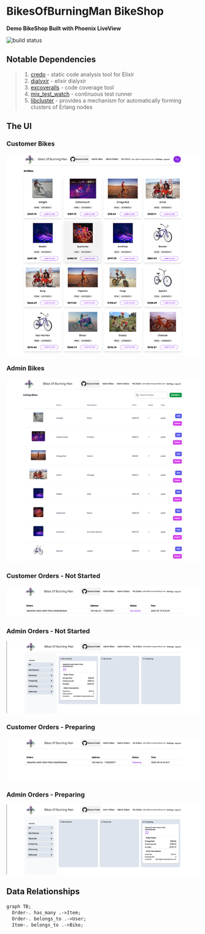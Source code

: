 # BikesOfBurningMan BikeShop 
__Demo BikeShop Built with Phoenix LiveView__

![build status](https://github.com/marka2g/bike_shop/actions/workflows/main.yml/badge.svg)

## Notable Dependencies
>1. [credo](https://github.com/rrrene/credo) - static code analysis tool for Elixir
>2. [dialyxir](https://github.com/jeremyjh/dialyxir) - elixir dialyxir
>3. [excoveralls](https://github.com/parroty/excoveralls) - code coverage tool
>4. [mix_test_watch](https://github.com/lpil/mix-test.watch) - continuous test runner
>5. [libcluster](https://github.com/bitwalker/libcluster) - provides a mechanism for automatically forming clusters of Erlang nodes

## The UI

### Customer Bikes
![bikes index](readme_images/bikes_index.png)

### Admin Bikes
![bikes index](readme_images/admin_bikes_index.png)

### Customer Orders - Not Started
![bikes index](readme_images/customer_orders_1.png)

### Admin Orders - Not Started
![bikes index](readme_images/admin_orders_1.png)

### Customer Orders - Preparing
![bikes index](readme_images/customer_orders_2.png)

### Admin Orders - Preparing
![bikes index](readme_images/admin_orders_2.png)


## Data Relationships
```mermaid
graph TB;
  Order-. has_many .->Item;
  Order-. belongs_to .->User;
  Item-. belongs_to .->Bike;
```